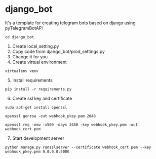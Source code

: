 # django_bot
It's a template for creating telegram bots based on django using pyTelegramBotAPI

`cd django_bot`

1. Create local_setting.py
2. Copy code from django_bot/prod_settings.py
3. Change it for you
4. Create virtual environment

`virtualenv venv`

5. Install requirements

`pip install -r requirements.py`

6. Create ssl key and certificate

`sudo apt-get install openssl`

`openssl genrsa -out webhook_pkey.pem 2048`

`openssl req -new -x509 -days 3650 -key webhook_pkey.pem -out webhook_cert.pem`

7. Start development server

`python manage.py runsslserver --certificate webhook_cert.pem --key webhook_pkey.pem 0.0.0.0:5000`
